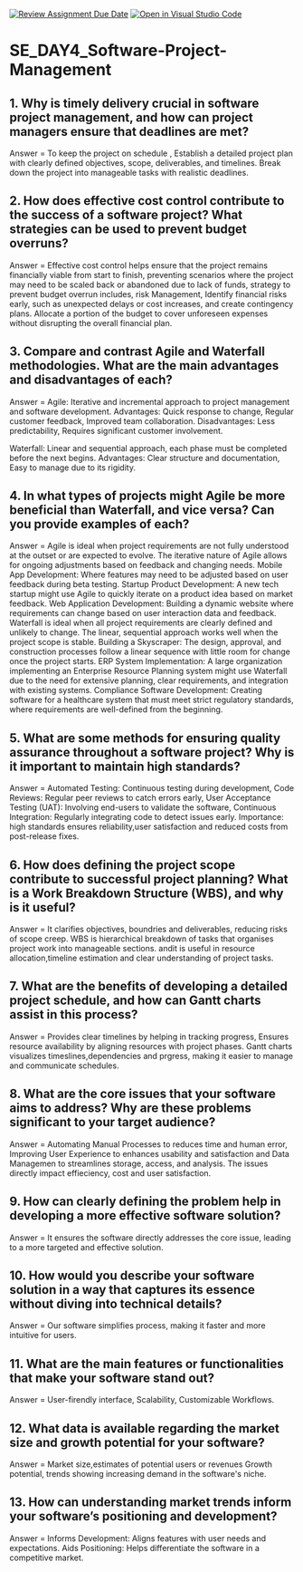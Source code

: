 [![Review Assignment Due Date](https://classroom.github.com/assets/deadline-readme-button-22041afd0340ce965d47ae6ef1cefeee28c7c493a6346c4f15d667ab976d596c.svg)](https://classroom.github.com/a/9pw6JKcu)
[![Open in Visual Studio Code](https://classroom.github.com/assets/open-in-vscode-2e0aaae1b6195c2367325f4f02e2d04e9abb55f0b24a779b69b11b9e10269abc.svg)](https://classroom.github.com/online_ide?assignment_repo_id=15707700&assignment_repo_type=AssignmentRepo)
# SE_DAY4_Software-Project-Management
## 1. Why is timely delivery crucial in software project management, and how can project managers ensure that deadlines are met?
Answer = To keep the project on schedule , Establish a detailed project plan with clearly defined objectives, scope, deliverables, and timelines. Break down the project into manageable tasks with realistic deadlines.
## 2. How does effective cost control contribute to the success of a software project? What strategies can be used to prevent budget overruns?
Answer =  Effective cost control helps ensure that the project remains financially viable from start to finish, preventing scenarios where the project may need to be scaled back or abandoned due to lack of funds, strategy to prevent budget overrun includes, risk Management, Identify financial risks early, such as unexpected delays or cost increases, and create contingency plans. Allocate a portion of the budget to cover unforeseen expenses without disrupting the overall financial plan.

## 3. Compare and contrast Agile and Waterfall methodologies. What are the main advantages and disadvantages of each?
Answer = Agile: Iterative and incremental approach to project management and software development.
Advantages: Quick response to change, Regular customer feedback, Improved team collaboration.
Disadvantages: Less predictability, Requires significant customer involvement.

Waterfall: Linear and sequential approach, each phase must be completed before the next begins.
Advantages: Clear structure and documentation, Easy to manage due to its rigidity.

## 4. In what types of projects might Agile be more beneficial than Waterfall, and vice versa? Can you provide examples of each?
Answer = Agile is ideal when project requirements are not fully understood at the outset or are expected to evolve. The iterative nature of Agile allows for ongoing adjustments based on feedback and changing needs.
Mobile App Development: Where features may need to be adjusted based on user feedback during beta testing.
Startup Product Development: A new tech startup might use Agile to quickly iterate on a product idea based on market feedback.
Web Application Development: Building a dynamic website where requirements can change based on user interaction data and feedback.
Waterfall is ideal when all project requirements are clearly defined and unlikely to change. The linear, sequential approach works well when the project scope is stable.
Building a Skyscraper: The design, approval, and construction processes follow a linear sequence with little room for change once the project starts.
ERP System Implementation: A large organization implementing an Enterprise Resource Planning system might use Waterfall due to the need for extensive planning, clear requirements, and integration with existing systems.
Compliance Software Development: Creating software for a healthcare system that must meet strict regulatory standards, where requirements are well-defined from the beginning.

## 5. What are some methods for ensuring quality assurance throughout a software project? Why is it important to maintain high standards?
Answer = Automated Testing: Continuous testing during development, Code Reviews: Regular peer reviews to catch errors early, User Acceptance Testing (UAT): Involving end-users to validate the software, Continuous Integration: Regularly integrating code to detect issues early.
Importance: high standards ensures reliability,user satisfaction and reduced costs from post-release fixes.

## 6. How does defining the project scope contribute to successful project planning? What is a Work Breakdown Structure (WBS), and why is it useful?
Answer = It clarifies objectives, boundries and deliverables, reducing risks of scope creep.
WBS is hierarchical breakdown of tasks that organises project work into manageable sections.
andit is useful in resource allocation,timeline estimation and clear understanding of project tasks.

## 7. What are the benefits of developing a detailed project schedule, and how can Gantt charts assist in this process?
Answer =  Provides clear timelines by helping in tracking progress,
Ensures resource availability by aligning resources with project phases.
Gantt charts visualizes timeslines,dependencies and prgress, making it easier to manage and communicate schedules.

## 8. What are the core issues that your software aims to address? Why are these problems significant to your target audience?
Answer = Automating Manual Processes to reduces time and human error, Improving User Experience to enhances usability and satisfaction and Data Managemen to streamlines storage, access, and analysis.
The issues directly impact effieciency, cost and user satisfaction.

## 9. How can clearly defining the problem help in developing a more effective software solution?
Answer = It ensures the software directly addresses the core issue, leading to a more targeted and effective solution.

## 10. How would you describe your software solution in a way that captures its essence without diving into technical details?
Answer =  Our software simplifies process, making it faster and more intuitive for users.

## 11. What are the main features or functionalities that make your software stand out?
Answer =  User-firendly interface, Scalability, Customizable Workflows.

## 12. What data is available regarding the market size and growth potential for your software?
Answer =  Market size,estimates of potential users or revenues
Growth potential, trends showing increasing demand in the software's niche.

## 13. How can understanding market trends inform your software’s positioning and development?
Answer =  Informs Development: Aligns features with user needs and expectations.
Aids Positioning: Helps differentiate the software in a competitive market.
